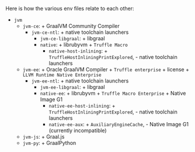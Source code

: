 Here is how the various env files relate to each other:
* `jvm`
  * `jvm-ce`: + GraalVM Community Compiler
    * `jvm-ce-ntl`: + native toolchain launchers
      * `jvm-ce-libgraal`: + libgraal
      * `native`: + librubyvm + `Truffle Macro`
        * `native-host-inlining`: + `TruffleHostInliningPrintExplored`, - native toolchain launchers
  * `jvm-ee`: + Oracle GraalVM Compiler + `Truffle enterprise` + license + `LLVM Runtime Native Enterprise`
    * `jvm-ee-ntl`: + native toolchain launchers
      * `jvm-ee-libgraal`: + libgraal
      * `native-ee`: + librubyvm + `Truffle Macro Enterprise` + Native Image G1
        * `native-ee-host-inlining`: + `TruffleHostInliningPrintExplored`, - native toolchain launchers
        * `native-ee-aux`: + `AuxiliaryEngineCache`, - Native Image G1 (currently incompatible)
  * `jvm-js`: + Graal.js
  * `jvm-py`: + GraalPython
